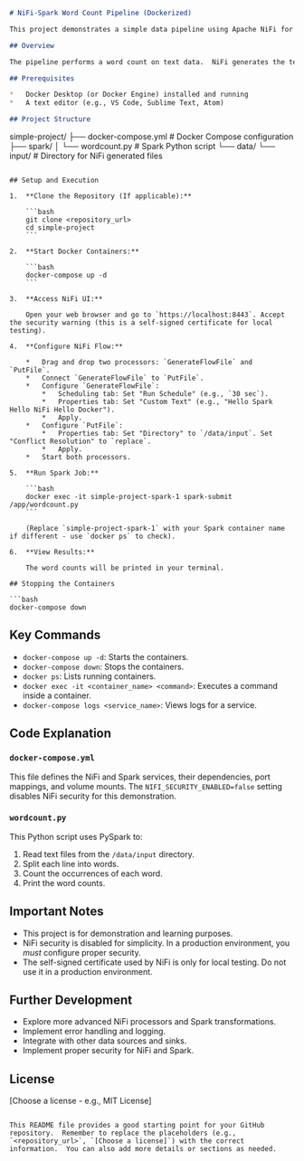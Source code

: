 ```markdown
# NiFi-Spark Word Count Pipeline (Dockerized)

This project demonstrates a simple data pipeline using Apache NiFi for data ingestion and Apache Spark for data processing, all containerized with Docker Compose.  It's designed for educational purposes and showcases the basic integration of NiFi and Spark.

## Overview

The pipeline performs a word count on text data.  NiFi generates the text data and places it in a shared directory. Spark then reads the data from this directory, performs the word count, and prints the results.

## Prerequisites

*   Docker Desktop (or Docker Engine) installed and running
*   A text editor (e.g., VS Code, Sublime Text, Atom)

## Project Structure

```
simple-project/
├── docker-compose.yml       # Docker Compose configuration
├── spark/
│   └── wordcount.py        # Spark Python script
└── data/
    └── input/             # Directory for NiFi generated files
```

## Setup and Execution

1.  **Clone the Repository (If applicable):**

    ```bash
    git clone <repository_url>
    cd simple-project
    ```

2.  **Start Docker Containers:**

    ```bash
    docker-compose up -d
    ```

3.  **Access NiFi UI:**

    Open your web browser and go to `https://localhost:8443`. Accept the security warning (this is a self-signed certificate for local testing).

4.  **Configure NiFi Flow:**

    *   Drag and drop two processors: `GenerateFlowFile` and `PutFile`.
    *   Connect `GenerateFlowFile` to `PutFile`.
    *   Configure `GenerateFlowFile`:
        *   Scheduling tab: Set "Run Schedule" (e.g., `30 sec`).
        *   Properties tab: Set "Custom Text" (e.g., "Hello Spark Hello NiFi Hello Docker").
        *   Apply.
    *   Configure `PutFile`:
        *   Properties tab: Set "Directory" to `/data/input`. Set "Conflict Resolution" to `replace`.
        *   Apply.
    *   Start both processors.

5.  **Run Spark Job:**

    ```bash
    docker exec -it simple-project-spark-1 spark-submit /app/wordcount.py
    ```

    (Replace `simple-project-spark-1` with your Spark container name if different - use `docker ps` to check).

6.  **View Results:**

    The word counts will be printed in your terminal.

## Stopping the Containers

```bash
docker-compose down
```

## Key Commands

*   `docker-compose up -d`: Starts the containers.
*   `docker-compose down`: Stops the containers.
*   `docker ps`: Lists running containers.
*   `docker exec -it <container_name> <command>`: Executes a command inside a container.
*   `docker-compose logs <service_name>`: Views logs for a service.

## Code Explanation

### `docker-compose.yml`

This file defines the NiFi and Spark services, their dependencies, port mappings, and volume mounts.  The `NIFI_SECURITY_ENABLED=false` setting disables NiFi security for this demonstration.

### `wordcount.py`

This Python script uses PySpark to:

1.  Read text files from the `/data/input` directory.
2.  Split each line into words.
3.  Count the occurrences of each word.
4.  Print the word counts.

## Important Notes

*   This project is for demonstration and learning purposes.
*   NiFi security is disabled for simplicity. In a production environment, you *must* configure proper security.
*   The self-signed certificate used by NiFi is only for local testing.  Do not use it in a production environment.

## Further Development

*   Explore more advanced NiFi processors and Spark transformations.
*   Implement error handling and logging.
*   Integrate with other data sources and sinks.
*   Implement proper security for NiFi and Spark.

## License

[Choose a license - e.g., MIT License]
```

This README file provides a good starting point for your GitHub repository.  Remember to replace the placeholders (e.g., `<repository_url>`, `[Choose a license]`) with the correct information.  You can also add more details or sections as needed.
